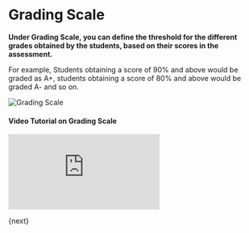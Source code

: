 <!-- add-breadcrumbs -->
# Grading Scale

**Under Grading Scale, you can define the threshold for the different grades obtained by the students, based on their scores in the assessment.**

For example, Students obtaining a score of 90% and above would be graded as A+, students obtaining a score of 80% and above would be graded A- and so on.

![Grading Scale](/docs/assets/img/education/education-grading-scale-1.png)

#### Video Tutorial on Grading Scale



<div>
    <div class='embed-container'>
        <iframe src='https://www.youtube.com/embed/t8ZDDq4qtIk?start=52' frameborder='0' allowfullscreen>
        </iframe>
    </div>
</div>

{next}